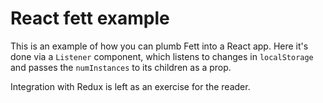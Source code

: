 # React fett example

This is an example of how you can plumb Fett into a React app. Here it's done via a `Listener` component, which listens to changes in `localStorage` and passes the `numInstances` to its children as a prop.

Integration with Redux is left as an exercise for the reader.
